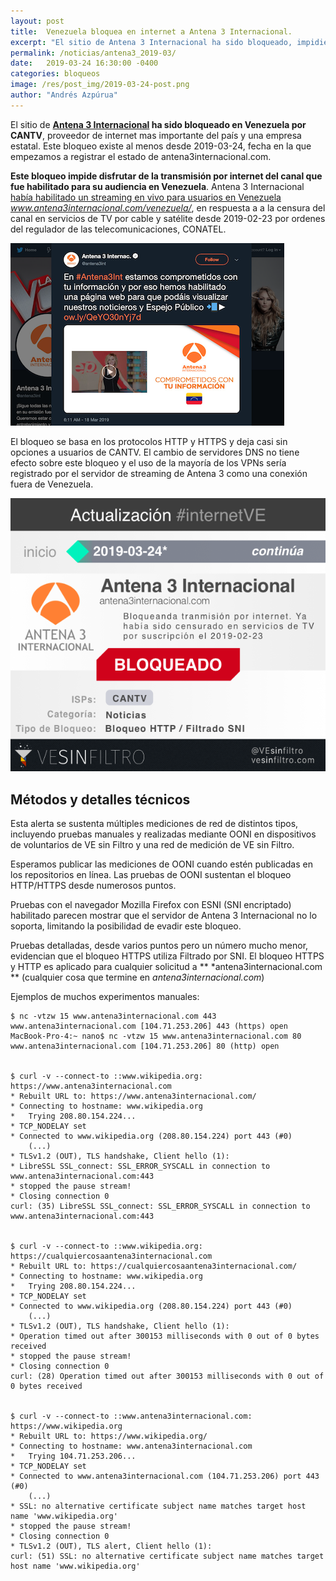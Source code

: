 ```yaml
---
layout: post
title:  Venezuela bloquea en internet a Antena 3 Internacional.
excerpt: "El sitio de Antena 3 Internacional ha sido bloqueado, impidiendo que se vea su transmisión por internet. Ya había sido censurado en servicios de TV por suscripción."
permalink: /noticias/antena3_2019-03/
date:   2019-03-24 16:30:00 -0400
categories: bloqueos
image: /res/post_img/2019-03-24-post.png
author: "Andrés Azpúrua"
---
```


El sitio de **[Antena 3 Internacional](antena3internacional.com) ha sido bloqueado en Venezuela por CANTV**, proveedor de internet mas importante del país y una empresa estatal. Este bloqueo existe al menos desde 2019-03-24, fecha en la que empezamos a registrar el estado de antena3internacional.com.

**Este bloqueo impide disfrutar de la transmisión por internet del canal que fue habilitado para su audiencia en Venezuela**. Antena 3 Internacional [había habilitado un streaming en vivo para usuarios en Venezuela](https://twitter.com/antena3int/status/1107630484505403393) *www.antena3internacional.com/venezuela/*, en respuesta a a la censura del canal en servicios de TV por cable y satélite desde 2019-02-23 por ordenes del regulador de las telecomunicaciones, CONATEL.

![antena3int tweet](/res/post_img/2019-03-24/antena3int_tweet.png)

El bloqueo se basa en los protocolos HTTP y HTTPS y deja casi sin opciones a usuarios de CANTV. El cambio de servidores DNS no tiene efecto sobre este bloqueo y el uso de la mayoría de los VPNs sería registrado por el servidor de streaming de Antena 3 como una conexión fuera de Venezuela.

![Cover image](/res/post_img/2019-03-24-post.png)


## Métodos y detalles técnicos
Esta alerta se sustenta múltiples mediciones de red de distintos tipos, incluyendo pruebas manuales y realizadas mediante OONI en dispositivos de voluntarios de VE sin Filtro y una red de medición de VE sin Filtro.

Esperamos publicar las mediciones de OONI cuando estén publicadas en los repositorios en línea. Las pruebas de OONI sustentan el bloqueo HTTP/HTTPS desde numerosos puntos.

Pruebas con el navegador Mozilla Firefox con ESNI (SNI encriptado) habilitado parecen mostrar que el servidor de Antena 3 Internacional no lo soporta, limitando la posibilidad de evadir este bloqueo.

Pruebas detalladas, desde varios puntos pero un número mucho menor, evidencian que el bloqueo HTTPS utiliza Filtrado por SNI. El bloqueo HTTPS y HTTP es aplicado para cualquier solicitud a ** \*antena3internacional.com ** (cualquier cosa que termine en *antena3internacional.com*)

Ejemplos de muchos experimentos manuales:
```
$ nc -vtzw 15 www.antena3internacional.com 443
www.antena3internacional.com [104.71.253.206] 443 (https) open
MacBook-Pro-4:~ nano$ nc -vtzw 15 www.antena3internacional.com 80
www.antena3internacional.com [104.71.253.206] 80 (http) open


$ curl -v --connect-to ::www.wikipedia.org: https://www.antena3internacional.com
* Rebuilt URL to: https://www.antena3internacional.com/
* Connecting to hostname: www.wikipedia.org
*   Trying 208.80.154.224...
* TCP_NODELAY set
* Connected to www.wikipedia.org (208.80.154.224) port 443 (#0)
    (...)
* TLSv1.2 (OUT), TLS handshake, Client hello (1):
* LibreSSL SSL_connect: SSL_ERROR_SYSCALL in connection to www.antena3internacional.com:443
* stopped the pause stream!
* Closing connection 0
curl: (35) LibreSSL SSL_connect: SSL_ERROR_SYSCALL in connection to www.antena3internacional.com:443


$ curl -v --connect-to ::www.wikipedia.org: https://cualquiercosaantena3internacional.com
* Rebuilt URL to: https://cualquiercosaantena3internacional.com/
* Connecting to hostname: www.wikipedia.org
*   Trying 208.80.154.224...
* TCP_NODELAY set
* Connected to www.wikipedia.org (208.80.154.224) port 443 (#0)
    (...)
* TLSv1.2 (OUT), TLS handshake, Client hello (1):
* Operation timed out after 300153 milliseconds with 0 out of 0 bytes received
* stopped the pause stream!
* Closing connection 0
curl: (28) Operation timed out after 300153 milliseconds with 0 out of 0 bytes received


$ curl -v --connect-to ::www.antena3internacional.com: https://www.wikipedia.org
* Rebuilt URL to: https://www.wikipedia.org/
* Connecting to hostname: www.antena3internacional.com
*   Trying 104.71.253.206...
* TCP_NODELAY set
* Connected to www.antena3internacional.com (104.71.253.206) port 443 (#0)
    (...)
* SSL: no alternative certificate subject name matches target host name 'www.wikipedia.org'
* stopped the pause stream!
* Closing connection 0
* TLSv1.2 (OUT), TLS alert, Client hello (1):
curl: (51) SSL: no alternative certificate subject name matches target host name 'www.wikipedia.org'
```

